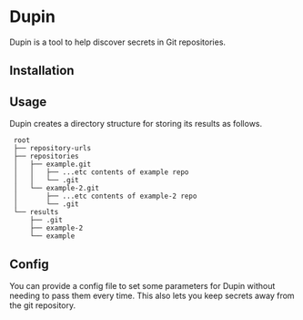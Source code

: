 # Dupin

Dupin is a tool to help discover secrets in Git repositories.

## Installation

## Usage

Dupin creates a directory structure for storing its results as follows.

```
 root
 ├── repository-urls
 ├── repositories
 │   ├── example.git
 │   │   ├── ...etc contents of example repo
 │   │   └── .git
 │   └── example-2.git
 │       ├── ...etc contents of example-2 repo
 │       └── .git
 └── results
     ├── .git
     ├── example-2
     └── example
```

## Config

You can provide a config file to set some parameters for Dupin without
needing to pass them every time. This also lets you keep secrets away
from the git repository.
